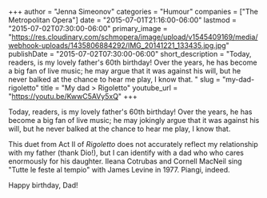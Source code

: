 +++
author = "Jenna Simeonov"
categories = "Humour"
companies = ["The Metropolitan Opera"]
date = "2015-07-01T21:16:00-06:00"
lastmod = "2015-07-02T07:30:00-06:00"
primary_image = "https://res.cloudinary.com/schmopera/image/upload/v1545409169/media/webhook-uploads/1435806884292/IMG_20141221_133435.jpg.jpg"
publishDate = "2015-07-02T07:30:00-06:00"
short_description = "Today, readers, is my lovely father&#039;s 60th birthday! Over the years, he has become a big fan of live music; he may argue that it was against his will, but he never balked at the chance to hear me play, I know that. "
slug = "my-dad-rigoletto"
title = "My dad &gt; Rigoletto"
youtube_url = "https://youtu.be/KwwC5AVy5xQ"
+++

Today, readers, is my lovely father's 60th birthday! Over the years, he has become a big fan of live music; he may jokingly argue that it was against his will, but he never balked at the chance to hear me play, I know that. 

This duet from Act II of *Rigoletto* does not accurately reflect my relationship with my father (thank Dio!), but I can identify with a dad who who cares enormously for his daughter. Ileana Cotrubas and Cornell MacNeil sing "Tutte le feste al tempio" with James Levine in 1977. Piangi, indeed.

Happy birthday, Dad!
